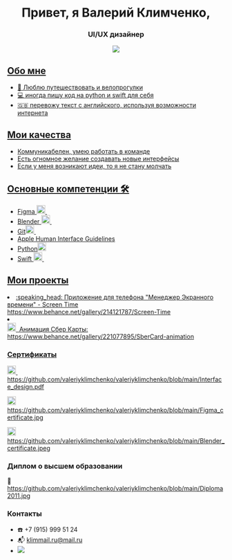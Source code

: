 <div id="header" align="center">
<h1> Привет, я Валерий Климченко, </h1>
<h3>  UI/UX дизайнер </h3>
</div>

<div id="socials" align="center">
<a href="https://t.me/valerondesign">
  <img src="https://img.shields.io/badge/telegram-blue?style=for-the-badge&logo=telegram&logoColor=white"/>
</div>


## Обо мне
- :bicyclist:	Люблю путешествовать и велопрогулки
- :computer: иногда пишу код на python и swift для себя
- :uk: перевожу текст с английского, используя возможности интернета

## Мои качества
- Коммуникабелен, умею работать в команде
- Есть огномное желание создавать новые интерфейсы
- Если у меня возникают идеи, то я не стану молчать

## Основные компетенции :hammer_and_wrench:
<ul>
<li>Figma <img src="https://cdn.jsdelivr.net/gh/devicons/devicon@latest/icons/figma/figma-original.svg" title="Figma" width="20" height="20"/>&nbsp</li>
  
<li>Blender <img src="https://cdn.jsdelivr.net/gh/devicons/devicon@latest/icons/blender/blender-original.svg" title="Blender" width="20" height="20"/>&nbsp</li>
  
<li>Git<img src="https://cdn.jsdelivr.net/gh/devicons/devicon/icons/git/git-plain.svg" title="git" width="20" height="20"/>&nbsp</li>
<li>Apple Human Interface Guidelines</li>

<li>Python<img src="https://cdn.jsdelivr.net/gh/devicons/devicon/icons/python/python-original.svg" title="python" width="20" height="20"/></li>
<li>Swift <img src="https://cdn.jsdelivr.net/gh/devicons/devicon/icons/swift/swift-original.svg" title="swift" width="20" height="20"/>&nbsp</li>
</ul>

## 
 
 ## Мои проекты
<li>:speaking_head: Приложение для телефона "Менеджер Экранного времени" - Screen Time https://www.behance.net/gallery/214121787/Screen-Time</li>
</li>
<li></li><img src="https://cdn.jsdelivr.net/gh/devicons/devicon@latest/icons/blender/blender-original.svg" title="Figma" width="20" height="20"/>&nbsp Анимация Сбер Карты: https://www.behance.net/gallery/221077895/SberCard-animation</li>

 ### Сертификаты
 <img src="https://cdn.jsdelivr.net/gh/devicons/devicon@latest/icons/figma/figma-original.svg" title="Figma" width="20" height="20"/>&nbsp;
 https://github.com/valeriyklimchenko/valeriyklimchenko/blob/main/Interface_design.pdf

 <img src="https://cdn.jsdelivr.net/gh/devicons/devicon@latest/icons/figma/figma-original.svg" title="Figma" width="20" height="20"/>&nbsp;
 https://github.com/valeriyklimchenko/valeriyklimchenko/blob/main/Figma_certificate.jpg

  <img src="https://cdn.jsdelivr.net/gh/devicons/devicon@latest/icons/blender/blender-original.svg" title="Blender" width="20" height="20"/>&nbsp;
 https://github.com/valeriyklimchenko/valeriyklimchenko/blob/main/Blender_сertificate.jpeg

 

 ### Диплом о высшем образовании
 :microscope: https://github.com/valeriyklimchenko/valeriyklimchenko/blob/main/Diploma2011.jpg

### Контакты
- :phone: +7 (915) 999 51 24
- :mailbox_with_mail: <klimmail.ru@mail.ru>
- <div id="socials" align="left"> <a href="https://t.me/ValeronDesign">
    <img src="https://img.shields.io/badge/telegram-blue?style=for-the-badge&logo=telegram&logoColor=white"/> 
  </div>
